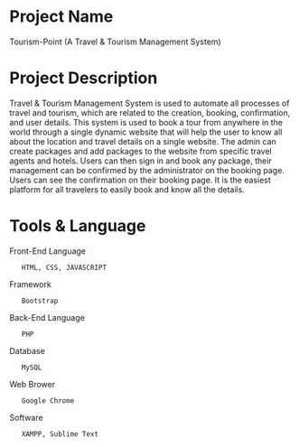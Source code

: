 # Project Name
Tourism-Point (A Travel & Tourism Management System)

# Project Description
 Travel & Tourism Management System is used to automate all processes of travel and tourism, which are related to the creation, booking, confirmation, and user details. This system is used to book a tour from anywhere in the world through a single dynamic website that will help the user to know all about the location and travel details on a single website. The admin can create packages and add packages to the website from specific travel agents and hotels. Users can then sign in and book any package, their management can be confirmed by the administrator on the booking page. Users can see the confirmation on their booking page. It is the easiest platform for all travelers to easily book and know all the details.
 
 # Tools & Language
 Front-End Language 
 
       HTML, CSS, JAVASCRIPT
       
 Framework 
 
       Bootstrap
       
 Back-End Language 
 
       PHP
       
 Database 
 
       MySQL
       
 Web Brower 
 
       Google Chrome
       
 Software
 
       XAMPP, Sublime Text
        
